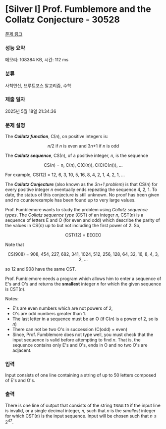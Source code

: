 # [Silver I] Prof. Fumblemore and the Collatz Conjecture - 30528 

[문제 링크](https://www.acmicpc.net/problem/30528) 

### 성능 요약

메모리: 108384 KB, 시간: 112 ms

### 분류

사칙연산, 브루트포스 알고리즘, 수학

### 제출 일자

2025년 5월 18일 21:34:36

### 문제 설명

<p>The <em><strong>Collatz function</strong></em>, C(<em>n</em>), on positive integers is:</p>

<p style="text-align: center;"><em>n</em>/2 if <em>n</em> is even and 3<em>n</em>+1 if <em>n</em> is odd</p>

<p>The <em><strong>Collatz sequence</strong></em>, CS(<em>n</em>), of a positive integer, <em>n</em>, is the sequence</p>

<p style="text-align: center;">CS(<em>n</em>) = n, C(<em>n</em>), C(C(<em>n</em>)), C(C(C(<em>n</em>))), ...</p>

<p>For example, CS(12) = 12, 6, 3, 10, 5, 16, 8, 4, 2, 1, 4, 2, 1, ...</p>

<p>The <em><strong>Collatz Conjecture</strong></em> (also known as the <em>3n+1 problem</em>) is that CS(<em>n</em>) for every positive integer <em>n</em> eventually ends repeating the sequence 4, 2, 1. To date, the status of this conjecture is still unknown. No proof has been given and no counterexample has been found up to very large values.</p>

<p>Prof. Fumblemore wants to study the problem using <em>Collatz sequence types</em>. The <em>Collatz sequence type</em> (CST) of an integer <em>n</em>, CST(<em>n</em>) is a sequence of letters E and O (for even and odd) which describe the parity of the values in CS(<em>n</em>) up to but not including the first power of 2. So,</p>

<p style="text-align: center;">CST(12) = EEOEO</p>

<p>Note that</p>

<p style="text-align: center;">CS(908) = 908, 454, 227, 682, 341, 1024, 512, 256, 128, 64, 32, 16, 8, 4, 3, 2, ...</p>

<p>so 12 and 908 have the same CST.</p>

<p>Prof. Fumblemore needs a program which allows him to enter a sequence of E's and O's and returns the <strong>smallest</strong> integer <em>n</em> for which the given sequence is CST(<em>n</em>).</p>

<p>Notes:</p>

<ul>
	<li>E's are even numbers which are not powers of 2,</li>
	<li>O's are odd numbers greater than 1.</li>
	<li>The last letter in a sequence must be an O (if C(<em>n</em>) is a power of 2, so is <em>n</em>)</li>
	<li>There can not be two O's in succession (C(odd) = even)</li>
	<li>Since, Prof. Fumblemore does not type well, you must check that the input sequence is valid before attempting to find <em>n</em>. That is, the sequence contains only E's and O's, ends in O and no two O's are adjacent.</li>
</ul>

### 입력 

 <p>Input consists of one line containing a string of up to 50 letters composed of E's and O's.</p>

### 출력 

 <p>There is one line of output that consists of the string <code>INVALID</code> if the input line is invalid, or a single decimal integer, <em>n</em>, such that <em>n</em> is the <em>smallest</em> integer for which CST(<em>n</em>) is the input sequence. Input will be chosen such that <em>n</em> ≤ 2<sup>47</sup>.</p>

